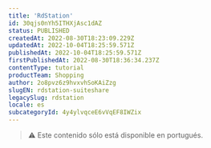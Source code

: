 ```yaml
---
title: 'RdStation'
id: 30qjs0nYh5ITHXjAsc1dAZ
status: PUBLISHED
createdAt: 2022-08-30T18:23:09.229Z
updatedAt: 2022-10-04T18:25:59.571Z
publishedAt: 2022-10-04T18:25:59.571Z
firstPublishedAt: 2022-08-30T18:36:34.237Z
contentType: tutorial
productTeam: Shopping
author: 2o8pvz6z9hvxvhSoKAiZzg
slugEN: rdstation-suiteshare
legacySlug: rdstation
locale: es
subcategoryId: 4y4ylvqceE6vVqEF8IWZix
---
```


> ⚠️ Este contenido sólo está disponible en portugués.
